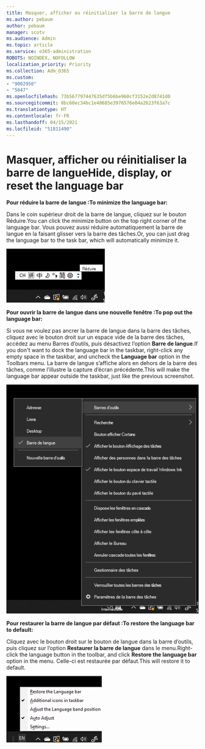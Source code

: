 ```yaml
---
title: Masquer, afficher ou réinitialiser la barre de langue
ms.author: pebaum
author: pebaum
manager: scotv
ms.audience: Admin
ms.topic: article
ms.service: o365-administration
ROBOTS: NOINDEX, NOFOLLOW
localization_priority: Priority
ms.collection: Adm_O365
ms.custom:
- "9002950"
- "5647"
ms.openlocfilehash: 73b567797447635df5b6be960cf3152e2d8741d0
ms.sourcegitcommit: 8bc60ec34bc1e40685e3976576e04a2623f63a7c
ms.translationtype: HT
ms.contentlocale: fr-FR
ms.lasthandoff: 04/15/2021
ms.locfileid: "51811490"
---
```

# <a name="hide-display-or-reset-the-language-bar"></a><span data-ttu-id="b2f62-102">Masquer, afficher ou réinitialiser la barre de langue</span><span class="sxs-lookup"><span data-stu-id="b2f62-102">Hide, display, or reset the language bar</span></span>

<span data-ttu-id="b2f62-103">**Pour réduire la barre de langue :**</span><span class="sxs-lookup"><span data-stu-id="b2f62-103">**To minimize the language bar:**</span></span>

<span data-ttu-id="b2f62-104">Dans le coin supérieur droit de la barre de langue, cliquez sur le bouton Réduire.</span><span class="sxs-lookup"><span data-stu-id="b2f62-104">You can click the minimize button on the top right corner of the language bar.</span></span> <span data-ttu-id="b2f62-105">Vous pouvez aussi réduire automatiquement la barre de langue en la faisant glisser vers la barre des tâches.</span><span class="sxs-lookup"><span data-stu-id="b2f62-105">Or, you can just drag the language bar to the task bar, which will automatically minimize it.</span></span>

![Réduire la barre de langue](media/minimize-language-bar.png)

<span data-ttu-id="b2f62-107">**Pour ouvrir la barre de langue dans une nouvelle fenêtre :**</span><span class="sxs-lookup"><span data-stu-id="b2f62-107">**To pop out the language bar:**</span></span>

<span data-ttu-id="b2f62-108">Si vous ne voulez pas ancrer la barre de langue dans la barre des tâches, cliquez avec le bouton droit sur un espace vide de la barre des tâches, accédez au menu Barres d’outils, puis désactivez l’option **Barre de langue**.</span><span class="sxs-lookup"><span data-stu-id="b2f62-108">If you don't want to dock the language bar in the taskbar, right-click any empty space in the taskbar, and uncheck the **Language bar** option in the Toolbars menu.</span></span> <span data-ttu-id="b2f62-109">La barre de langue s’affiche alors en dehors de la barre des tâches, comme l’illustre la capture d’écran précédente.</span><span class="sxs-lookup"><span data-stu-id="b2f62-109">This will make the language bar appear outside the taskbar, just like the previous screenshot.</span></span>

![Ouvrir la barre de langue dans une nouvelle fenêtre](media/pop-out-language-bar.png)

<span data-ttu-id="b2f62-111">**Pour restaurer la barre de langue par défaut :**</span><span class="sxs-lookup"><span data-stu-id="b2f62-111">**To restore the language bar to default:**</span></span>

<span data-ttu-id="b2f62-112">Cliquez avec le bouton droit sur le bouton de langue dans la barre d’outils, puis cliquez sur l’option **Restaurer la barre de langue** dans le menu.</span><span class="sxs-lookup"><span data-stu-id="b2f62-112">Right-click the language button in the toolbar, and click **Restore the language bar** option in the menu.</span></span> <span data-ttu-id="b2f62-113">Celle-ci est restaurée par défaut.</span><span class="sxs-lookup"><span data-stu-id="b2f62-113">This will restore it to default.</span></span>

![Restaurer la barre de langue](media/restore-language-bar.png)
